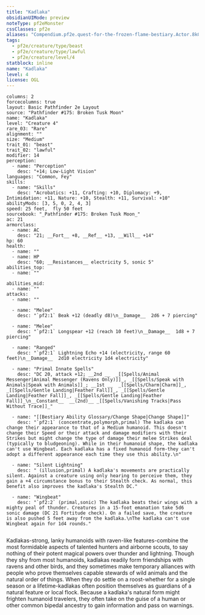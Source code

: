 ```yaml
---
title: "Kadlaka"
obsidianUIMode: preview
noteType: pf2eMonster
cssClasses: pf2e
aliases: "Compendium.pf2e.quest-for-the-frozen-flame-bestiary.Actor.8kGAwppxApSa6vyl" 
tags:
  - pf2e/creature/type/beast
  - pf2e/creature/type/lawful
  - pf2e/creature/level/4
statblock: inline
name: "Kadlaka"
level: 4
license: OGL
---
```


```statblock
columns: 2
forcecolumns: true
layout: Basic Pathfinder 2e Layout
source: "Pathfinder #175: Broken Tusk Moon"
name: "Kadlaka"
level: "Creature 4"
rare_03: "Rare"
alignment: ""
size: "Medium"
trait_01: "beast"
trait_02: "lawful"
modifier: 14
perception:
  - name: "Perception"
    desc: "+14; Low-Light Vision"
languages: "Common, Fey"
skills:
  - name: "Skills"
    desc: "Acrobatics: +11, Crafting: +10, Diplomacy: +9, Intimidation: +11, Nature: +10, Stealth: +11, Survival: +10"
abilityMods: [3, 5, 0, 2, 4, 3]
speed: 25 feet,  fly 50 feet
sourcebook: "_Pathfinder #175: Broken Tusk Moon_"
ac: 21
armorclass:
  - name: AC
    desc: "21; __Fort__ +8, __Ref__ +13, __Will__ +14"
hp: 60
health:
  - name: ""
  - name: HP
    desc: "60; __Resistances__ electricity 5, sonic 5"
abilities_top:
  - name: ""

abilities_mid:
  - name: ""
attacks:
  - name: ""

  - name: "Melee"
    desc: "`pf2:1` Beak +12 (deadly d8)\n__Damage__  2d6 + 7 piercing"

  - name: "Melee"
    desc: "`pf2:1` Longspear +12 (reach 10 feet)\n__Damage__  1d8 + 7 piercing"

  - name: "Ranged"
    desc: "`pf2:1` Lightning Echo +14 (electricity, range 60 feet)\n__Damage__  2d10 electricity 1d4 electricity"

  - name: "Primal Innate Spells"
    desc: "DC 20, attack +12; __2nd __  _[[Spells/Animal Messenger|Animal Messenger (Ravens Only)]]_, _[[Spells/Speak with Animals|Speak with Animals]]_; __1st __  _[[Spells/Charm|Charm]]_, _[[Spells/Gentle Landing|Feather Fall]]_, _[[Spells/Gentle Landing|Feather Fall]]_, _[[Spells/Gentle Landing|Feather Fall]]_\n__Constant__  __(2nd)__ _[[Spells/Vanishing Tracks|Pass Without Trace]]_"

  - name: "[[Bestiary Ability Glossary/Change Shape|Change Shape]]"
    desc: "`pf2:1` (concentrate,polymorph,primal) The kadlaka can change their appearance to that of a Medium humanoid. This doesn't change their Speed or their attack and damage modifiers with their Strikes but might change the type of damage their melee Strikes deal (typically to bludgeoning). While in their humanoid shape, the kadlaka can't use Wingbeat. Each kadlaka has a fixed humanoid form-they can't adopt a different appearance each time they use this ability.\n"

  - name: "Silent Lightning"
    desc: " (illusion,primal) A kadlaka's movements are practically silent. Against a creature using only hearing to perceive them, they gain a +4 circumstance bonus to their Stealth check. As normal, this benefit also improves the kadlaka's Stealth DC."

  - name: "Wingbeat"
    desc: "`pf2:2` (primal,sonic) The kadlaka beats their wings with a mighty peal of thunder. Creatures in a 15-foot emanation take 5d6 sonic damage (DC 21 Fortitude check). On a failed save, the creature is also pushed 5 feet away from the kadlaka.\nThe kadlaka can't use Wingbeat again for 1d4 rounds."
 
```



Kadlakas-strong, lanky humanoids with raven-like features-combine the most formidable aspects of talented hunters and airborne scouts, to say nothing of their potent magical powers over thunder and lightning. Though they shy from most humanoids, kadlakas readily form friendships with ravens and other birds, and they sometimes make temporary alliances with people who prove themselves capable stewards of wild animals and the natural order of things. When they do settle on a roost-whether for a single season or a lifetime-kadlakas often position themselves as guardians of a natural feature or local flock. Because a kadlaka's natural form might frighten humanoid travelers, they often take on the guise of a human or other common bipedal ancestry to gain information and pass on warnings.

